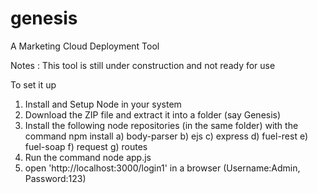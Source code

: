 # genesis
A Marketing Cloud Deployment Tool

Notes : This tool is still under construction and not ready for use

To set it up
1. Install and Setup Node in your system
2. Download the ZIP file and extract it into a folder (say Genesis)
3. Install the following node repositories (in the same folder) with the command npm install <NAME>
  a) body-parser
  b) ejs
  c) express
  d) fuel-rest
  e) fuel-soap
  f) request
  g) routes
4. Run the command node app.js
5. open 'http://localhost:3000/login1' in a browser (Username:Admin, Password:123)
